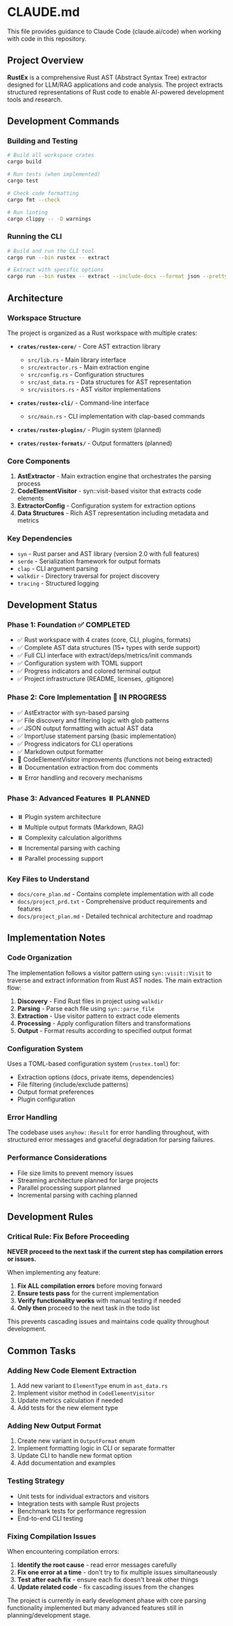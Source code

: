 # CLAUDE.md

This file provides guidance to Claude Code (claude.ai/code) when working with code in this repository.

## Project Overview

**RustEx** is a comprehensive Rust AST (Abstract Syntax Tree) extractor designed for LLM/RAG applications and code analysis. The project extracts structured representations of Rust code to enable AI-powered development tools and research.

## Development Commands

### Building and Testing
```bash
# Build all workspace crates
cargo build

# Run tests (when implemented)
cargo test

# Check code formatting
cargo fmt --check

# Run linting
cargo clippy -- -D warnings
```

### Running the CLI
```bash
# Build and run the CLI tool
cargo run --bin rustex -- extract

# Extract with specific options
cargo run --bin rustex -- extract --include-docs --format json --pretty
```

## Architecture

### Workspace Structure
The project is organized as a Rust workspace with multiple crates:

- **`crates/rustex-core/`** - Core AST extraction library
  - `src/lib.rs` - Main library interface
  - `src/extractor.rs` - Main extraction engine
  - `src/config.rs` - Configuration structures
  - `src/ast_data.rs` - Data structures for AST representation
  - `src/visitors.rs` - AST visitor implementations

- **`crates/rustex-cli/`** - Command-line interface
  - `src/main.rs` - CLI implementation with clap-based commands

- **`crates/rustex-plugins/`** - Plugin system (planned)
- **`crates/rustex-formats/`** - Output formatters (planned)

### Core Components

1. **AstExtractor** - Main extraction engine that orchestrates the parsing process
2. **CodeElementVisitor** - syn::visit-based visitor that extracts code elements
3. **ExtractorConfig** - Configuration system for extraction options
4. **Data Structures** - Rich AST representation including metadata and metrics

### Key Dependencies
- `syn` - Rust parser and AST library (version 2.0 with full features)
- `serde` - Serialization framework for output formats
- `clap` - CLI argument parsing
- `walkdir` - Directory traversal for project discovery
- `tracing` - Structured logging

## Development Status

### Phase 1: Foundation ✅ COMPLETED
- ✅ Rust workspace with 4 crates (core, CLI, plugins, formats)
- ✅ Complete AST data structures (15+ types with serde support)
- ✅ Full CLI interface with extract/deps/metrics/init commands
- ✅ Configuration system with TOML support
- ✅ Progress indicators and colored terminal output
- ✅ Project infrastructure (README, licenses, .gitignore)

### Phase 2: Core Implementation 🚧 IN PROGRESS
- ✅ AstExtractor with syn-based parsing
- ✅ File discovery and filtering logic with glob patterns
- ✅ JSON output formatting with actual AST data
- ✅ Import/use statement parsing (basic implementation)
- ✅ Progress indicators for CLI operations
- ✅ Markdown output formatter
- 🚧 CodeElementVisitor improvements (functions not being extracted)
- ⏸️ Documentation extraction from doc comments
- ⏸️ Error handling and recovery mechanisms

### Phase 3: Advanced Features ⏸️ PLANNED
- ⏸️ Plugin system architecture
- ⏸️ Multiple output formats (Markdown, RAG)
- ⏸️ Complexity calculation algorithms
- ⏸️ Incremental parsing with caching
- ⏸️ Parallel processing support

### Key Files to Understand
- `docs/core_plan.md` - Contains complete implementation with all code
- `docs/project_prd.txt` - Comprehensive product requirements and features
- `docs/project_plan.md` - Detailed technical architecture and roadmap

## Implementation Notes

### Code Organization
The implementation follows a visitor pattern using `syn::visit::Visit` to traverse and extract information from Rust AST nodes. The main extraction flow:

1. **Discovery** - Find Rust files in project using `walkdir`
2. **Parsing** - Parse each file using `syn::parse_file`
3. **Extraction** - Use visitor pattern to extract code elements
4. **Processing** - Apply configuration filters and transformations
5. **Output** - Format results according to specified output format

### Configuration System
Uses a TOML-based configuration system (`rustex.toml`) for:
- Extraction options (docs, private items, dependencies)
- File filtering (include/exclude patterns)
- Output format preferences
- Plugin configuration

### Error Handling
The codebase uses `anyhow::Result` for error handling throughout, with structured error messages and graceful degradation for parsing failures.

### Performance Considerations
- File size limits to prevent memory issues
- Streaming architecture planned for large projects
- Parallel processing support planned
- Incremental parsing with caching planned

## Development Rules

### Critical Rule: Fix Before Proceeding
**NEVER proceed to the next task if the current step has compilation errors or issues.** 

When implementing any feature:
1. **Fix ALL compilation errors** before moving forward
2. **Ensure tests pass** for the current implementation
3. **Verify functionality works** with manual testing if needed
4. **Only then** proceed to the next task in the todo list

This prevents cascading issues and maintains code quality throughout development.

## Common Tasks

### Adding New Code Element Extraction
1. Add new variant to `ElementType` enum in `ast_data.rs`
2. Implement visitor method in `CodeElementVisitor` 
3. Update metrics calculation if needed
4. Add tests for the new element type

### Adding New Output Format
1. Create new variant in `OutputFormat` enum
2. Implement formatting logic in CLI or separate formatter
3. Update CLI to handle new format option
4. Add documentation and examples

### Testing Strategy
- Unit tests for individual extractors and visitors
- Integration tests with sample Rust projects
- Benchmark tests for performance regression
- End-to-end CLI testing

### Fixing Compilation Issues
When encountering compilation errors:
1. **Identify the root cause** - read error messages carefully
2. **Fix one error at a time** - don't try to fix multiple issues simultaneously
3. **Test after each fix** - ensure each fix doesn't break other things
4. **Update related code** - fix cascading issues from the changes

The project is currently in early development phase with core parsing functionality implemented but many advanced features still in planning/development stage.